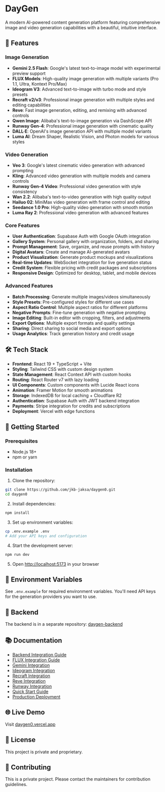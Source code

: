 # DayGen

A modern AI-powered content generation platform featuring comprehensive image and video generation capabilities with a beautiful, intuitive interface.

## 🚀 Features

### Image Generation
- **Gemini 2.5 Flash**: Google's latest text-to-image model with experimental preview support
- **FLUX Models**: High-quality image generation with multiple variants (Pro 1.1, Ultra, Kontext Pro/Max)
- **Ideogram V3**: Advanced text-to-image with turbo mode and style presets
- **Recraft v2/v3**: Professional image generation with multiple styles and editing capabilities
- **Reve**: Fast image generation, editing, and remixing with advanced controls
- **Qwen Image**: Alibaba's text-to-image generation via DashScope API
- **Runway Gen-4**: Professional image generation with cinematic quality
- **DALL·E**: OpenAI's image generation API with multiple model variants
- **Luma AI**: Dream Shaper, Realistic Vision, and Photon models for various styles

### Video Generation
- **Veo 3**: Google's latest cinematic video generation with advanced prompting
- **Kling**: Advanced video generation with multiple models and camera controls
- **Runway Gen-4 Video**: Professional video generation with style consistency
- **Wan 2.2**: Alibaba's text-to-video generation with high quality output
- **Hailuo 02**: MiniMax video generation with frame control and editing
- **Seedance 1.0 Pro**: High-quality video generation with smooth motion
- **Luma Ray 2**: Professional video generation with advanced features

### Core Features
- **User Authentication**: Supabase Auth with Google OAuth integration
- **Gallery System**: Personal gallery with organization, folders, and sharing
- **Prompt Management**: Save, organize, and reuse prompts with history
- **Digital Avatars**: Create and manage AI-generated avatars
- **Product Visualization**: Generate product mockups and visualizations
- **Real-time Updates**: WebSocket integration for live generation status
- **Credit System**: Flexible pricing with credit packages and subscriptions
- **Responsive Design**: Optimized for desktop, tablet, and mobile devices

### Advanced Features
- **Batch Processing**: Generate multiple images/videos simultaneously
- **Style Presets**: Pre-configured styles for different use cases
- **Aspect Ratio Control**: Multiple aspect ratios for different platforms
- **Negative Prompts**: Fine-tune generation with negative prompting
- **Image Editing**: Built-in editor with cropping, filters, and adjustments
- **Export Options**: Multiple export formats and quality settings
- **Sharing**: Direct sharing to social media and export options
- **Usage Analytics**: Track generation history and credit usage

## 🛠️ Tech Stack

- **Frontend**: React 19 + TypeScript + Vite
- **Styling**: Tailwind CSS with custom design system
- **State Management**: React Context API with custom hooks
- **Routing**: React Router v7 with lazy loading
- **UI Components**: Custom components with Lucide React icons
- **Animation**: Framer Motion for smooth animations
- **Storage**: IndexedDB for local caching + Cloudflare R2
- **Authentication**: Supabase Auth with JWT backend integration
- **Payments**: Stripe integration for credits and subscriptions
- **Deployment**: Vercel with edge functions

## 🚀 Getting Started

### Prerequisites
- Node.js 18+
- npm or yarn

### Installation

1. Clone the repository:
```bash
git clone https://github.com/jkb-jaksa/daygen0.git
cd daygen0
```

2. Install dependencies:
```bash
npm install
```

3. Set up environment variables:
```bash
cp .env.example .env
# Add your API keys and configuration
```

4. Start the development server:
```bash
npm run dev
```

5. Open [http://localhost:5173](http://localhost:5173) in your browser

## 📝 Environment Variables

See `.env.example` for required environment variables. You'll need API keys for the generation providers you want to use.

## 🔗 Backend

The backend is in a separate repository: [daygen-backend](https://github.com/skrrrt-and-boom/daygen-backend)

## 📚 Documentation

- [Backend Integration Guide](./BACKEND_INTEGRATION.md)
- [FLUX Integration Guide](./FLUX_INTEGRATION_GUIDE.md)
- [Gemini Integration](./GEMINI_INTEGRATION.md)
- [Ideogram Integration](./IDEOGRAM_INTEGRATION.md)
- [Recraft Integration](./RECRAFT_INTEGRATION.md)
- [Reve Integration](./REVE_INTEGRATION.md)
- [Runway Integration](./RUNWAY_INTEGRATION.md)
- [Quick Start Guide](./QUICK_START.md)
- [Production Deployment](./PRODUCTION_DEPLOYMENT.md)

## 🌐 Live Demo

Visit [daygen0.vercel.app](https://daygen0.vercel.app)

## 📄 License

This project is private and proprietary.

## 🤝 Contributing

This is a private project. Please contact the maintainers for contribution guidelines.
